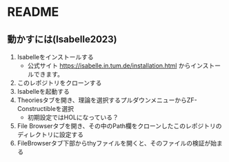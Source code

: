 # README 

## 動かすには(Isabelle2023)

1. Isabelleをインストールする  
   - 公式サイト https://isabelle.in.tum.de/installation.html からインストールできます。
2. このレポジトリをクローンする
3. Isabelleを起動する
4. Theoriesタブを開き、理論を選択するプルダウンメニューからZF-Constructibleを選択
   - 初期設定ではHOLになっている？
5. File Browserタブを開き、その中のPath欄をクローンしたこのレポジトリのディレクトリに設定する
6. FileBrowserタブ下部からthyファイルを開くと、そのファイルの検証が始まる